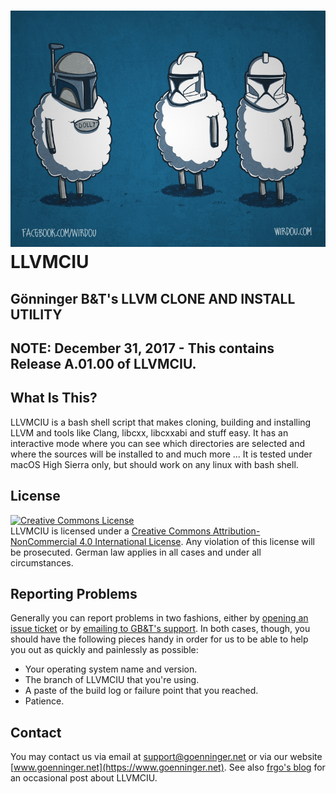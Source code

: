 # <img src="https://github.com/dg1sbg/llvmciu/raw/master/realclone.jpg"/>  LLVMCIU

<p><h2><b>Gönninger B&T's LLVM CLONE AND INSTALL UTILITY</b></h2>

## NOTE:  December 31, 2017 - This contains Release A.01.00 of LLVMCIU.

## What Is This?
LLVMCIU is a bash shell script that makes cloning, building and installing LLVM and tools like Clang, libcxx, libcxxabi and stuff easy. It has an interactive mode where you can see which directories are selected and where the sources will be installed to and much more ... It is tested under macOS High Sierra only, but should work on any linux with bash shell.

## License
<a rel="license" href="http://creativecommons.org/licenses/by-nc/4.0/"><img alt="Creative Commons License" style="border-width:0" src="https://i.creativecommons.org/l/by-nc/4.0/88x31.png" /></a><br />LLVMCIU is licensed under a <a rel="license" href="http://creativecommons.org/licenses/by-nc/4.0/">Creative Commons Attribution-NonCommercial 4.0 International License</a>. Any violation of this license will be prosecuted. German law applies in all cases and under all circumstances.

## Reporting Problems
Generally you can report problems in two fashions, either by [opening an issue ticket](https://github.com/dg1sbg/llvmciu/issues/new) or by [emailing to GB&T's support](mailto:support@goenninger.net). In both cases, though, you should have the following pieces handy in order for us to be able to help you out as quickly and painlessly as possible:

* Your operating system name and version.
* The branch of LLVMCIU that you're using.
* A paste of the build log or failure point that you reached.
* Patience.

## Contact
You may contact us via email at [support@goenninger.net](mailto:support@goenninger.net) or via our website [www.goenninger.net](https://www.goenninger.net). See also [frgo's blog](http://ham-and-eggs-from-frgo.blogspot.de) for an occasional post about LLVMCIU.
